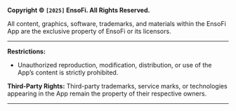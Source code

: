 **Copyright © `[2025]` EnsoFi. All Rights Reserved.**

All content, graphics, software, trademarks, and materials within the EnsoFi App are the exclusive property of EnsoFi or its licensors.

---

**Restrictions:**

- Unauthorized reproduction, modification, distribution, or use of the App’s content is strictly prohibited.

**Third-Party Rights:**
Third-party trademarks, service marks, or technologies appearing in the App remain the property of their respective owners.

---
